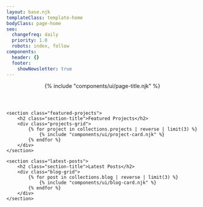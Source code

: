 ```yaml
---
layout: base.njk
templateClass: template-home
bodyClass: page-home
seo:
  changefreq: daily
  priority: 1.0
  robots: index, follow
components:
  header: {}
  footer:
    showNewsletter: true
---
```


<article class="home-page">
    <header class="home-header">
        {% include "components/ui/page-title.njk" %}
    </header>

    <section class="featured-projects">
        <h2 class="section-title">Featured Projects</h2>
        <div class="projects-grid">
            {% for project in collections.projects | reverse | limit(3) %}
                {% include "components/ui/project-card.njk" %}
            {% endfor %}
        </div>
    </section>

    <section class="latest-posts">
        <h2 class="section-title">Latest Posts</h2>
        <div class="blog-grid">
            {% for post in collections.blog | reverse | limit(3) %}
                {% include "components/ui/blog-card.njk" %}
            {% endfor %}
        </div>
    </section>

</article>
